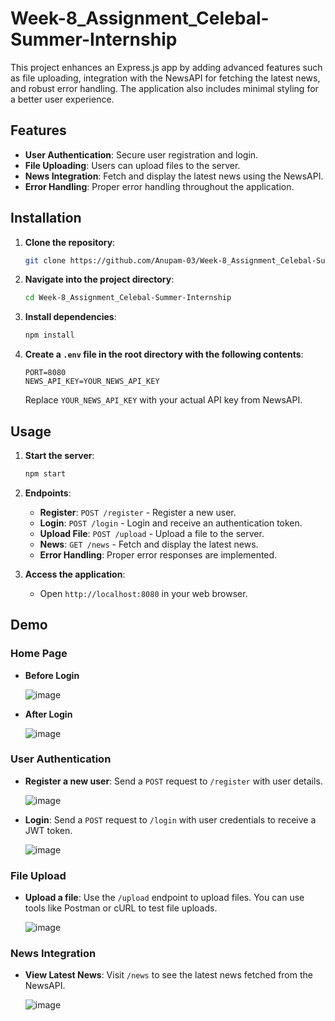# Week-8_Assignment_Celebal-Summer-Internship
This project enhances an Express.js app by adding advanced features such as file uploading, integration with the NewsAPI for fetching the latest news, and robust error handling. The application also includes minimal styling for a better user experience.

## Features

- **User Authentication**: Secure user registration and login.
- **File Uploading**: Users can upload files to the server.
- **News Integration**: Fetch and display the latest news using the NewsAPI.
- **Error Handling**: Proper error handling throughout the application.

## Installation

1. **Clone the repository**:
   ```bash
   git clone https://github.com/Anupam-03/Week-8_Assignment_Celebal-Summer-Internship.git
   ```

2. **Navigate into the project directory**:
   ```bash
   cd Week-8_Assignment_Celebal-Summer-Internship
   ```

3. **Install dependencies**:
   ```bash
   npm install
   ```

4. **Create a `.env` file in the root directory with the following contents**:
   ```plaintext
   PORT=8080
   NEWS_API_KEY=YOUR_NEWS_API_KEY
   ```

   Replace `YOUR_NEWS_API_KEY` with your actual API key from NewsAPI.

## Usage

1. **Start the server**:
   ```bash
   npm start
   ```

2. **Endpoints**:
   - **Register**: `POST /register` - Register a new user.
   - **Login**: `POST /login` - Login and receive an authentication token.
   - **Upload File**: `POST /upload` - Upload a file to the server.
   - **News**: `GET /news` - Fetch and display the latest news.
   - **Error Handling**: Proper error responses are implemented.

3. **Access the application**:
   - Open `http://localhost:8080` in your web browser.

## Demo

### Home Page

- **Before Login**
  
  ![image](https://github.com/user-attachments/assets/63271a57-b07c-4efc-ad2f-3fbb139d3e7d)

  
- **After Login**
  
  ![image](https://github.com/user-attachments/assets/90c5982a-d2ab-4c6d-ad23-fe83dcefba0a)


### User Authentication

- **Register a new user**:
  Send a `POST` request to `/register` with user details.

  ![image](https://github.com/user-attachments/assets/e29885bd-f022-4a3b-bd29-8a5536fd7e3a)


- **Login**:
  Send a `POST` request to `/login` with user credentials to receive a JWT token.

  ![image](https://github.com/user-attachments/assets/b6c5f10c-cc3b-4cc7-a045-b16d79319069)


### File Upload

- **Upload a file**:
  Use the `/upload` endpoint to upload files. You can use tools like Postman or cURL to test file uploads.

  ![image](https://github.com/user-attachments/assets/01e2ea34-e1e2-4949-8c38-31cab48bd73e)


### News Integration

- **View Latest News**:
  Visit `/news` to see the latest news fetched from the NewsAPI.

  ![image](https://github.com/user-attachments/assets/7f9d4cb3-3ddd-4ff4-8678-76d93cf8dbd3)


